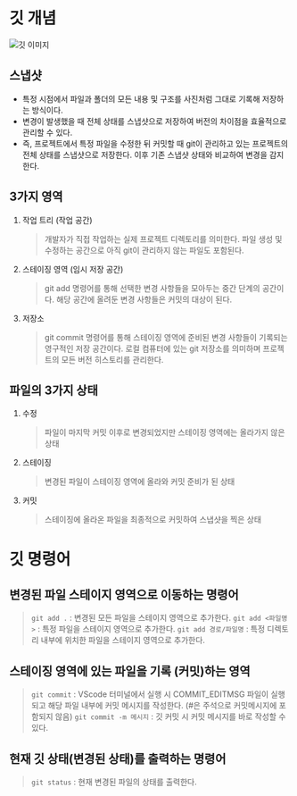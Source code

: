 # 깃 개념

![깃 이미지](https://encrypted-tbn0.gstatic.com/images?q=tbn:ANd9GcT2aRJR6dWUGsjhkUzKkGp-3787npBEJcJblg&s)

## 스냅샷

-   특정 시점에서 파일과 폴더의 모든 내용 및 구조를 사진처럼 그대로 기록해 저장하는 방식이다.
-   변경이 발생했을 때 전체 상태를 스냅샷으로 저장하여 버전의 차이점을 효율적으로 관리할 수 있다.
-   즉, 프로젝트에서 특정 파일을 수정한 뒤 커밋할 때 git이 관리하고 있는 프로젝트의 전체 상태를 스냅샷으로 저장한다. 이후 기존 스냅샷 상태와 비교하여 변경을 감지한다.

## 3가지 영역

1. 작업 트리 (작업 공간)
    > 개발자가 직접 작업하는 실제 프로젝트 디렉토리를 의미한다.
    > 파일 생성 및 수정하는 공간으로 아직 git이 관리하지 않는 파일도 포함된다.
2. 스테이징 영역 (임시 저장 공간)
    > git add 명령어를 통해 선택한 변경 사항들을 모아두는 중간 단계의 공간이다.
    > 해당 공간에 올려둔 변경 사항들은 커밋의 대상이 된다.
3. 저장소
    > git commit 명령어를 통해 스테이징 영역에 준비된 변경 사항들이 기록되는 영구적인 저장 공간이다.
    > 로컬 컴퓨터에 있는 git 저장소를 의미하며 프로젝트의 모든 버전 히스토리를 관리한다.

## 파일의 3가지 상태

1. 수정
    > 파일이 마지막 커밋 이후로 변경되었지만 스테이징 영역에는 올라가지 않은 상태
2. 스테이징
    > 변경된 파일이 스테이징 영역에 올라와 커밋 준비가 된 상태
3. 커밋
    > 스테이징에 올라온 파일을 최종적으로 커밋하여 스냅샷을 찍은 상태

# 깃 명령어

## 변경된 파일 스테이지 영역으로 이동하는 명령어

> `git add .` : 변경된 모든 파일을 스테이지 영역으로 추가한다.
> `git add <파일명>` : 특정 파일을 스테이지 영역으로 추가한다.
> `git add 경로/파일명` : 특정 디렉토리 내부에 위치한 파일을 스테이지 영역으로 추가한다.

## 스테이징 영역에 있는 파일을 기록 (커밋)하는 영역

> `git commit` : VScode 터미널에서 실행 시 COMMIT_EDITMSG 파일이 실행되고 해당 파일 내부에 커밋 메시지를 작성한다. (#은 주석으로 커밋메시지에 포함되지 않음)
> `git commit -m 메시지` : 깃 커밋 시 커밋 메시지를 바로 작성할 수 있다.

## 현재 깃 상태(변경된 상태)를 출력하는 명령어

> `git status` : 현재 변경된 파일의 상태를 출력한다.
